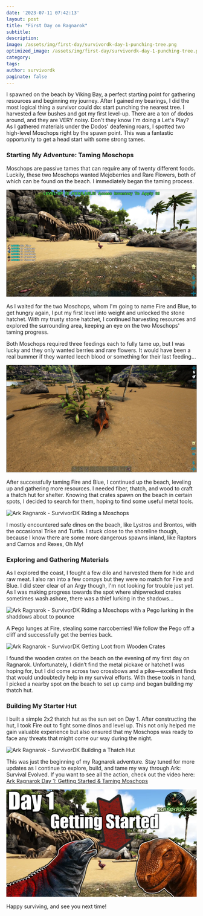 ```yaml
---
date: '2023-07-11 07:42:13'
layout: post
title: "First Day on Ragnarok"
subtitle:
description:
image: /assets/img/first-day/survivordk-day-1-punching-tree.png
optimized_image: /assets/img/first-day/survivordk-day-1-punching-tree.png
category:
tags: 
author: survivordk
paginate: false
---
```


I spawned on the beach by Viking Bay, a perfect starting point for gathering resources and beginning my journey.  After I gained my bearings, I did the most logical thing a survivor could do: start punching the nearest tree.  I harvested a few bushes and got my first level-up.  There are a ton of dodos around, and they are VERY noisy.  Don't they know I'm doing a Let's Play?  As I gathered materials under the Dodos' deafening roars, I spotted two high-level Moschops right by the spawn point. This was a fantastic opportunity to get a head start with some strong tames.

### Starting My Adventure: Taming Moschops

Moschops are passive tames that can require any of twenty different foods. Luckily, these two Moschops wanted Mejoberries and Rare Flowers, both of which can be found on the beach. I immediately began the taming process.

![Ark Ragnarok - SurvivorDK Day 1: Blue the Moschops on Viking Bay Beach](/assets/img/week-01/survivordk-day-1.png)

As I waited for the two Moschops, whom I'm going to name Fire and Blue, to get hungry again, I put my first level into weight and unlocked the stone hatchet. With my trusty stone hatchet, I continued harvesting resources and explored the surrounding area, keeping an eye on the two Moschops' taming progress.

Both Moschops required three feedings each to fully tame up, but I was lucky and they only wanted berries and rare flowers.  It would have been a real bummer if they wanted leech blood or something for their last feeding...

![Ark Ragnarok - SurvivorDK on Fire](/assets/img/first-day/survivordk-day-1-viking-bay.jpg)

After successfully taming Fire and Blue, I continued up the beach, leveling up and gathering more resources. I needed fiber, thatch, and wood to craft a thatch hut for shelter. Knowing that crates spawn on the beach in certain spots, I decided to search for them, hoping to find some useful metal tools.

![Ark Ragnarok - SurvivorDK Riding a Moschops](/assets/img/first-day/survivordk-day-1-riding-moschops.png)

I mostly encountered safe dinos on the beach, like Lystros and Brontos, with the occasional Trike and Turtle.  I stuck close to the shoreline though, because I know there are some more dangerous spawns inland, like Raptors and Carnos and Rexes, Oh My!

### Exploring and Gathering Materials

As I explored the coast, I fought a few dilo and harvested them for hide and raw meat.  I also ran into a few compys but they were no match for Fire and Blue.  I did steer clear of an Argy though, I'm not looking for trouble just yet.  As I was making progress towards the spot where shipwrecked crates sometimes wash ashore, there was a thief lurking in the shadows...

![Ark Ragnarok - SurvivorDK Riding a Moschops with a Pego lurking in the shaddows about to pounce](/assets/img/first-day/survivordk-day-1-pego-stealing.png)

A Pego lunges at Fire, stealing some narcoberries!  We follow the Pego off a cliff and successfully get the berries back.

![Ark Ragnarok - SurvivorDK Getting Loot from Wooden Crates](/assets/img/first-day/survivordk-day-1-crates.png)

I found the wooden crates on the beach on the evening of my first day on Ragnarok.  Unfortunately, I didn’t find the metal pickaxe or hatchet I was hoping for, but I did come across two crossbows and a pike—excellent finds that would undoubtedly help in my survival efforts. With these tools in hand, I picked a nearby spot on the beach to set up camp and began building my thatch hut.

### Building My Starter Hut

I built a simple 2x2 thatch hut as the sun set on Day 1. After constructing the hut, I took Fire out to fight some dinos and level up. This not only helped me gain valuable experience but also ensured that my Moschops was ready to face any threats that might come our way during the night.

![Ark Ragnarok - SurvivorDK Building a Thatch Hut](/assets/img/first-day/survivordk-day-1-building-hut.png)

This was just the beginning of my Ragnarok adventure. Stay tuned for more updates as I continue to explore, build, and tame my way through Ark: Survival Evolved. If you want to see all the action, check out the video here: [Ark Ragnarok Day 1: Getting Started & Taming Moschops](https://www.youtube.com/watch?v=BTqesoTGVsU&t=975s)

[![Ark Ragnarok - SurvivorDK Day 1](/assets/img/first-day/survivordk-day-1-thumbnail.png)](https://youtu.be/BTqesoTGVsU)

Happy surviving, and see you next time!


